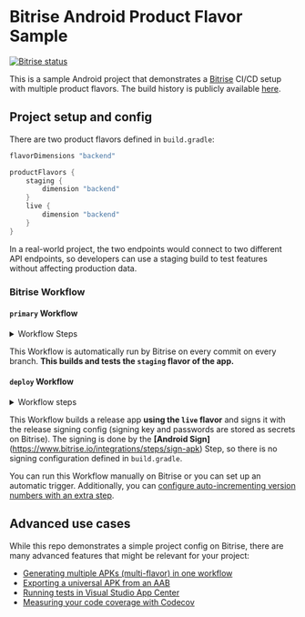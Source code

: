 # Bitrise Android Product Flavor Sample

[![Bitrise status](https://app.bitrise.io/app/e6acd6634ef188c0/status.svg?token=ySsYqtCVgbkhizkjhlZnbQ&branch=main)](https://app.bitrise.io/app/e6acd6634ef188c0)

This is a sample Android project that demonstrates a [Bitrise](https://bitrise.io) CI/CD setup with multiple product flavors. The build history is publicly available [here](https://app.bitrise.io/app/e6acd6634ef188c0#/builds).

## Project setup and config

There are two product flavors defined in `build.gradle`:

```groovy
flavorDimensions "backend"

productFlavors {
    staging {
        dimension "backend"
    }
    live {
        dimension "backend"
    }
}
```

In a real-world project, the two endpoints would connect to two different API endpoints, so developers can use a staging build to test features without affecting production data.

### Bitrise Workflow

#### `primary` Workflow

<details>
<summary>Workflow Steps</summary>

![Primary Workflow](docs/workflow-primary.png)
</details>

This Workflow is automatically run by Bitrise on every commit on every branch. __This builds and tests the `staging` flavor of the app.__

#### `deploy` Workflow
<details>
<summary>Workflow steps</summary>

![Deploy Workflow](docs/workflow-deploy.png)
</details>

This Workflow builds a release app __using the `live` flavor__ and signs it with the release signing config (signing key and passwords are stored as secrets on Bitrise). The signing is done by the **[Android Sign]**(https://www.bitrise.io/integrations/steps/sign-apk) Step, so there is no signing configuration defined in `build.gradle`.

You can run this Workflow manually on Bitrise or you can set up an automatic trigger. Additionally, you can [configure auto-incrementing version numbers with an extra step](https://devcenter.bitrise.io/builds/build-numbering-and-app-versioning/).

## Advanced use cases

While this repo demonstrates a simple project config on Bitrise, there are many advanced features that might be relevant for your project:

- [Generating multiple APKs (multi-flavor) in one workflow](https://devcenter.bitrise.io/deploy/android-deploy/generate-and-deploy-multiple-flavor-apks-in-a-single-workflow/)
- [Exporting a universal APK from an AAB](https://devcenter.bitrise.io/deploy/android-deploy/exporting-a-universal-apk-from-an-aab/)
- [Running tests in Visual Studio App Center](https://devcenter.bitrise.io/testing/run-your-tests-in-the-app-center/)
- [Measuring your code coverage with Codecov](https://devcenter.bitrise.io/testing/measuring-your-code-coverage-with-codecov/)
